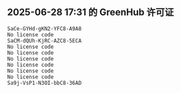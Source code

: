 ## 2025-06-28 17:31 的 GreenHub 许可证
```
SaCe-GYHd-gKN2-YFC8-A9A8
No license code
SaCM-dQUh-KjRC-AZC8-5ECA
No license code
No license code
No license code
No license code
No license code
No license code
Sa9j-VsP1-N3OI-bbC8-36AD
```

